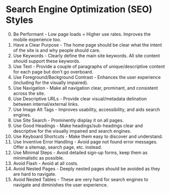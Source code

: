# Search Engine Optimization (SEO) Styles

0. Be Performant - Low page loads = Higher use rates. Improves the mobile experience too.
0. Have a Clear Purpose - The home page should be clear what the intent of the site is and why people should care.
0. Use Keywords - Clearly define the main site keywords. All site content should support these keywords.
0. Use Text - Provide a couple of paragraphs of unique/descriptive content for each page but don't go overboard.
0. Use Foreground/Background Contrast - Enhances the user experience (including for the visually impaired).
0. Use Navigation - Make all navigation clear, prominant, and consistent across the site.
0. Use Descriptive URLs - Provide clear visual/metadata delination between internal/external links.
0. Use Image Alt Tags - Improves usability, accessibility, and aids search engines.
0. Use Site Search - Prominently display it on all pages.
0. Use Good Headings - Make headings/sub-headings clear and descriptive for the visually impaired and search engines.
0. Use Keyboard Shortcuts - Make them easy to discover and understand.
0. Use Inventive Error Handling - Avoid page not found error messages. Offer a sitemap, search page, etc. instead.
0. Use Minimal Steps - Avoid detailed sign-up forms, keep them as minimalistic as possible.
0. Avoid Flash - Avoid at all costs.
0. Avoid Nested Pages - Deeply nested pages should be avoided as they are hard to navigate.
0. Avoid Nested Tables - These are very hard for search engines to navigate and diminishes the user experience.
